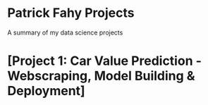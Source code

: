 # Patrick Fahy Projects
A summary of my data science projects

# [Project 1: Car Value Prediction - Webscraping, Model Building & Deployment]


